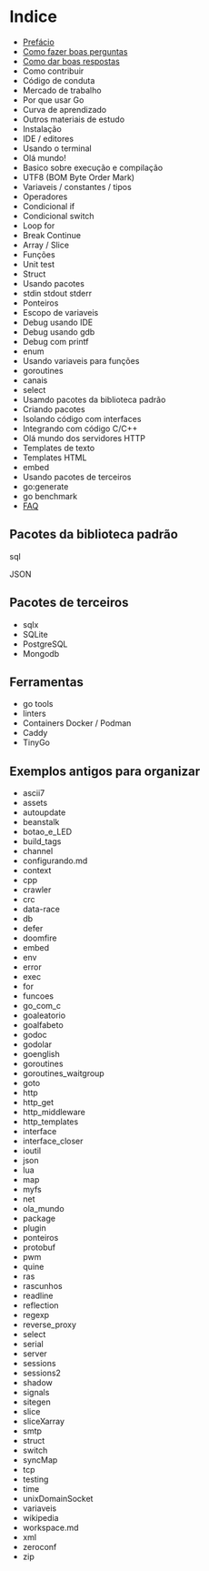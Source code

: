 # Indice

- [Prefácio](prefacio.md)
- [Como fazer boas perguntas](como_fazer_boas_perguntas.md)
- [Como dar boas respostas](como_dar_boas_respostas.md)
- Como contribuir
- Código de conduta
- Mercado de trabalho
- Por que usar Go
- Curva de aprendizado
- Outros materiais de estudo
- Instalação
- IDE / editores
- Usando o terminal
- Olá mundo!
- Basico sobre execução e compilação
- UTF8 (BOM Byte Order Mark)
- Variaveis / constantes / tipos
- Operadores
- Condicional if
- Condicional switch
- Loop for
- Break Continue
- Array / Slice
- Funções
- Unit test
- Struct
- Usando pacotes
- stdin stdout stderr
- Ponteiros
- Escopo de variaveis
- Debug usando IDE
- Debug usando gdb
- Debug com printf
- enum
- Usando variaveis para funções
- goroutines
- canais
- select
- Usamdo pacotes da biblioteca padrão
- Criando pacotes
- Isolando código com interfaces
- Integrando com código C/C++
- Olá mundo dos servidores HTTP
- Templates de texto
- Templates HTML
- embed
- Usando pacotes de terceiros
- go:generate
- go benchmark
- [FAQ](faq.md)



## Pacotes da biblioteca padrão

sql

JSON

## Pacotes de terceiros

- sqlx
- SQLite
- PostgreSQL
- Mongodb

## Ferramentas

- go tools
- linters
- Containers Docker / Podman
- Caddy
- TinyGo

## Exemplos antigos para organizar

- ascii7
- assets
- autoupdate
- beanstalk
- botao_e_LED
- build_tags
- channel
- configurando.md
- context
- cpp
- crawler
- crc
- data-race
- db
- defer
- doomfire
- embed
- env
- error
- exec
- for
- funcoes
- go_com_c
- goaleatorio
- goalfabeto
- godoc
- godolar
- goenglish
- goroutines
- goroutines_waitgroup
- goto
- http
- http_get
- http_middleware
- http_templates
- interface
- interface_closer
- ioutil
- json
- lua
- map
- myfs
- net
- ola_mundo
- package
- plugin
- ponteiros
- protobuf
- pwm
- quine
- ras
- rascunhos
- readline
- reflection
- regexp
- reverse_proxy
- select
- serial
- server
- sessions
- sessions2
- shadow
- signals
- sitegen
- slice
- sliceXarray
- smtp
- struct
- switch
- syncMap
- tcp
- testing
- time
- unixDomainSocket
- variaveis
- wikipedia
- workspace.md
- xml
- zeroconf
- zip

